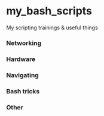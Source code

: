 # my_bash_scripts
My scripting trainings & useful things  
  
### Networking  
  
### Hardware  
  
### Navigating
  
### Bash tricks
  
### Other
